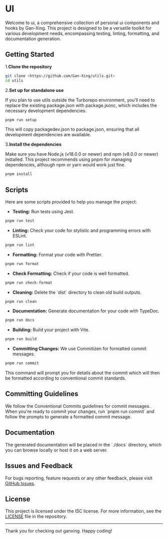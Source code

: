 # UI

Welcome to ui, a comprehensive collection of personal ui components and hooks by Gan-Xing. This project is designed to be a versatile toolkit for various development needs, encompassing testing, linting, formatting, and documentation generation.

## Getting Started

1.**Clone the repository**

```bash
git clone <https://github.com/Gan-Xing/utils.git>
cd utils
```

2.**Set up for standalone use**

If you plan to use utils outside the Turborepo environment, you'll need to replace the existing package.json with package.jsonc, which includes the necessary development dependencies.

```bash
pnpm run setup
```

This will copy packagedev.json to package.json, ensuring that all development dependencies are available.

3.**Install the dependencies**

Make sure you have Node.js (v18.0.0 or newer) and npm (v8.0.0 or newer) installed. This project recommends using pnpm for managing dependencies, although npm or yarn would work just fine.

```bash
pnpm install
```

## Scripts

Here are some scripts provided to help you manage the project:

- **Testing:** Run tests using Jest.

```bash
pnpm run test
```

- **Linting:** Check your code for stylistic and programming errors with ESLint.

```bash
pnpm run lint
```

- **Formatting:** Format your code with Prettier.

```bash
pnpm run format
```

- **Check Formatting:** Check if your code is well formatted.

```bash
pnpm run check-format
```

- **Cleaning:** Delete the \`dist\` directory to clean old build outputs.

```bash
pnpm run clean
```

- **Documentation:** Generate documentation for your code with TypeDoc.

```bash
pnpm run docs
```

- **Building:** Build your project with Vite.

```bash
pnpm run build
```

- **Committing Changes:** We use Commitizen for formatted commit messages.

```bash
pnpm run commit
```

This command will prompt you for details about the commit which will then be formatted according to conventional commit standards.

## Committing Guidelines

We follow the Conventional Commits guidelines for commit messages. When you're ready to commit your changes, run \`pnpm run commit\` and follow the prompts to generate a formatted commit message.

## Documentation

The generated documentation will be placed in the \`./docs\` directory, which you can browse locally or host it on a web server.

## Issues and Feedback

For bugs reporting, feature requests or any other feedback, please visit [GitHub Issues](https://github.com/Gan-Xing/ganxing/issues).

## License

This project is licensed under the ISC license. For more information, see the [LICENSE](LICENSE) file in the repository.

---

Thank you for checking out ganxing. Happy coding!
